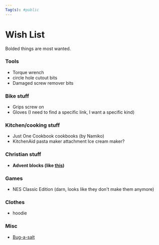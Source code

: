 ```yaml
---
Tag(s): #public
---
```


# Wish List

Bolded things are most wanted.

### Tools 
* Torque wrench
* circle hole cutout bits
* Damaged screw remover bits

### Bike stuff
* Grips screw on
* Gloves (I need to find a specific link, I want a specific kind)

### Kitchen/cooking stuff
* Just One Cookbook cookbooks (by Namiko)
* KitchenAid pasta maker attachment
 Ice cream maker?

### Christian stuff
* **Advent blocks (like [this](https://goodkind.shop/products/advent-blocks-traditions-mode))**

### Games
- NES Classic Edition (darn, looks like they don't make them anymore)

### Clothes
- hoodie

### Misc
* [Bug-a-salt](https://www.bugasalt.com/pages/shop-collections#threezero)